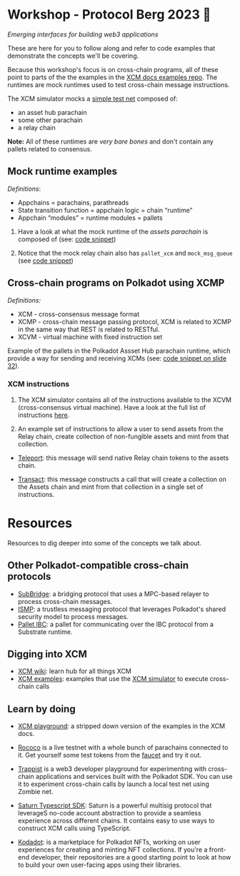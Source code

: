 # Workshop - Protocol Berg 2023 👋

_Emerging interfaces for building web3 applications_

These are here for you to follow along and refer to code examples that demonstrate the concepts we'll be covering.

Because this workshop's focus is on cross-chain programs, all of these point to parts of the the examples in the [XCM docs examples repo](https://github.com/paritytech/xcm-docs/tree/main/examples). The runtimes are mock runtimes used to test cross-chain message instructions.

The XCM simulator mocks a [simple test net](https://github.com/paritytech/xcm-docs/tree/0e4a5fb58b9421288f4fc5e6def9c5d8b6b3f065/examples/src/simple_test_net) composed of:
- an asset hub parachain
- some other parachain
- a relay chain

**Note:** All of these runtimes are _very bare bones_ and don't contain any pallets related to consensus.

## Mock runtime examples

*Definitions*:

* Appchains = parachains, parathreads
* State transition function = appchain logic = chain “runtime”
* Appchain “modules” = runtime modules = pallets 

1. Have a look at what the mock runtime of the _assets parachain_ is composed of (see: [code snippet](https://github.com/paritytech/xcm-docs/blob/0e4a5fb58b9421288f4fc5e6def9c5d8b6b3f065/examples/src/simple_test_net/asset_hub.rs#L377-L390))


1. Notice that the mock relay chain also has `pallet_xcm` and `mock_msg_queue` (see [code snippet](https://github.com/paritytech/xcm-docs/blob/0e4a5fb58b9421288f4fc5e6def9c5d8b6b3f065/examples/src/simple_test_net/relay_chain.rs#L324-L337))


## Cross-chain programs on Polkadot using XCMP

*Definitions:*

- XCM - cross-consensus message format
- XCMP - cross-chain message passing protocol, XCM is related to XCMP in the same way that REST is related to RESTful.
- XCVM - virtual machine with fixed instruction set

Example of the pallets in the Polkadot Assset Hub parachain runtime, which provide a way for sending and receiving XCMs (see: [code snippet on slide 32](https://github.com/polkadot-fellows/runtimes/blob/main/system-parachains/asset-hubs/asset-hub-polkadot/src/lib.rs#L752-L756)).

### XCM instructions

1. The XCM simulator contains all of the instructions available to the XCVM (cross-consensus virtual machine). Have a look at the full list of instructions [here](https://paritytech.github.io/polkadot-sdk/master/xcm_simulator/enum.Instruction.html).

1. An example set of instructions to allow a user to send assets from the Relay chain, create collection of non-fungible assets and mint from that collection.

* [Teleport](https://github.com/paritytech/xcm-docs/blob/0e4a5fb58b9421288f4fc5e6def9c5d8b6b3f065/examples/src/1_transfers/teleport.rs#L19-L40): this message will send native Relay chain tokens to the assets chain.

* [Transact](https://github.com/paritytech/xcm-docs/blob/0e4a5fb58b9421288f4fc5e6def9c5d8b6b3f065/examples/src/3_transact/mod.rs#L80-L93): this message constructs a call that will create a collection on the Assets chain and mint from that collection in a single set of instructions.

# Resources

Resources to dig deeper into some of the concepts we talk about.

## Other Polkadot-compatible cross-chain protocols

- [SubBridge](https://docs.phala.network/other-products/subbridge): a bridging protocol that uses a MPC-based relayer to process cross-chain messages.
- [ISMP](https://github.com/polytope-labs/ismp-substrate/tree/main): a trustless messaging protocol that leverages Polkadot's shared security model to process messages.
- [Pallet IBC](https://github.com/ComposableFi/centauri/blob/master/contracts/pallet-ibc/README.md): a pallet for communicating over the IBC protocol from a Substrate runtime.

## Digging into XCM

* [XCM wiki](https://wiki.polkadot.network/docs/learn/xcm): learn hub for all things XCM 
* [XCM examples](https://github.com/paritytech/xcm-docs/tree/main/examples): examples that use the [XCM simulator](https://github.com/paritytech/polkadot-sdk/tree/master/polkadot/xcm/xcm-simulator) to execute cross-chain calls

## Learn by doing

* [XCM playground](https://github.com/AlexD10S/xcm-playground/tree/master): a stripped down version of the examples in the XCM docs.

* [Rococo](https://polkadot.js.org/apps/?rpc=wss%3A%2F%2Frococo-rpc.polkadot.io#/explorer) is a live testnet with a whole bunch of parachains connected to it. Get yourself some test tokens from the [faucet](https://paritytech.github.io/polkadot-testnet-faucet/) and try it out.

* [Trappist](https://github.com/paritytech/trappist) is a web3 developer playground for experimenting with cross-chain applications and services built with the Polkadot SDK. You can use it to experiment cross-chain calls by launch a local test net using Zombie net.

- [Saturn Typescript SDK](https://saturn-docs.invarch.network/): Saturn is a powerful multisig protocol that leverageS no-code account abstraction to provide a seamless experience across different chains. It contains easy to use ways to construct XCM calls using TypeScript.

- [Kodadot](https://github.com/kodadot/nft-gallery): is a marketplace for Polkadot NFTs, working on user experiences for creating and minting NFT collections. If you're a front-end developer, their repositories are a good starting point to look at how to build your own user-facing apps using their libraries.
